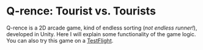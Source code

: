 # Q-rence: Tourist vs. Tourists
Q-rence is a 2D arcade game, kind of endless sorting (*not endless runner!*), developed in Unity. Here I will explain some functionality of the game logic. You can also try this game on a [TestFlight](https://testflight.apple.com/join/yRu6w645).
